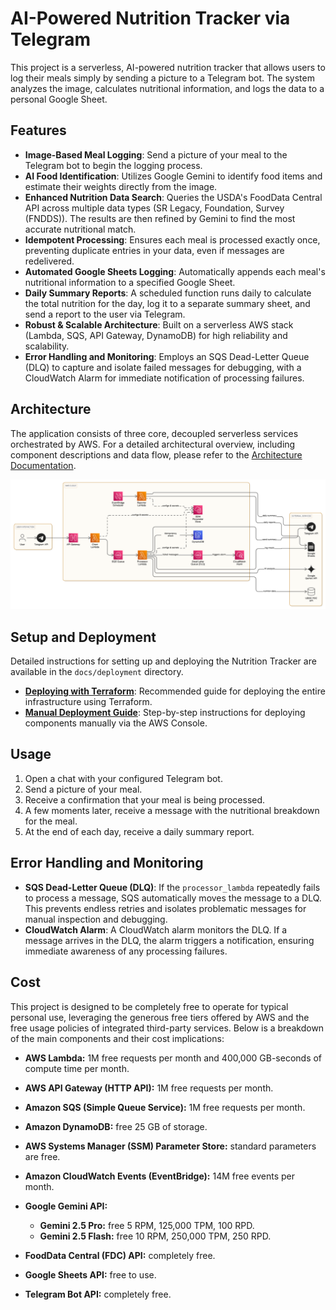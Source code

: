 # AI-Powered Nutrition Tracker via Telegram

This project is a serverless, AI-powered nutrition tracker that allows users to log their meals simply by sending a picture to a Telegram bot. The system analyzes the image, calculates nutritional information, and logs the data to a personal Google Sheet.

## Features

- **Image-Based Meal Logging**: Send a picture of your meal to the Telegram bot to begin the logging process.
- **AI Food Identification**: Utilizes Google Gemini to identify food items and estimate their weights directly from the image.
- **Enhanced Nutrition Data Search**: Queries the USDA's FoodData Central API across multiple data types (SR Legacy, Foundation, Survey (FNDDS)). The results are then refined by Gemini to find the most accurate nutritional match.
- **Idempotent Processing**: Ensures each meal is processed exactly once, preventing duplicate entries in your data, even if messages are redelivered.
- **Automated Google Sheets Logging**: Automatically appends each meal's nutritional information to a specified Google Sheet.
- **Daily Summary Reports**: A scheduled function runs daily to calculate the total nutrition for the day, log it to a separate summary sheet, and send a report to the user via Telegram.
- **Robust & Scalable Architecture**: Built on a serverless AWS stack (Lambda, SQS, API Gateway, DynamoDB) for high reliability and scalability.
- **Error Handling and Monitoring**: Employs an SQS Dead-Letter Queue (DLQ) to capture and isolate failed messages for debugging, with a CloudWatch Alarm for immediate notification of processing failures.


## Architecture

The application consists of three core, decoupled serverless services orchestrated by AWS.
For a detailed architectural overview, including component descriptions and data flow, please refer to the [Architecture Documentation](./docs/architecture.md).

![AI Nutrition Tracker Architecture Diagram](./docs/images/architecture_diagram.png)

## Setup and Deployment

Detailed instructions for setting up and deploying the Nutrition Tracker are available in the `docs/deployment` directory.

*   **[Deploying with Terraform](./docs/deployment/terraform.md)**: Recommended guide for deploying the entire infrastructure using Terraform.
*   **[Manual Deployment Guide](./docs/deployment/manual.md)**: Step-by-step instructions for deploying components manually via the AWS Console.

## Usage

1.  Open a chat with your configured Telegram bot.
2.  Send a picture of your meal.
3.  Receive a confirmation that your meal is being processed.
4.  A few moments later, receive a message with the nutritional breakdown for the meal.
5.  At the end of each day, receive a daily summary report.

## Error Handling and Monitoring

-   **SQS Dead-Letter Queue (DLQ)**: If the `processor_lambda` repeatedly fails to process a message, SQS automatically moves the message to a DLQ. This prevents endless retries and isolates problematic messages for manual inspection and debugging.
-   **CloudWatch Alarm**: A CloudWatch alarm monitors the DLQ. If a message arrives in the DLQ, the alarm triggers a notification, ensuring immediate awareness of any processing failures.

## Cost 

This project is designed to be completely free to operate for typical personal use, leveraging the generous free tiers offered by AWS and the free usage policies of integrated third-party services. Below is a breakdown of the main components and their cost implications:

*   **AWS Lambda:** 1M free requests per month and 400,000 GB-seconds of compute time per month.

*   **AWS API Gateway (HTTP API):** 1M free requests per month.
*   **Amazon SQS (Simple Queue Service):** 1M free requests per month.

*   **Amazon DynamoDB:** free 25 GB of storage.

*   **AWS Systems Manager (SSM) Parameter Store:** standard parameters are free.

*   **Amazon CloudWatch Events (EventBridge):** 14M free events per month.

*   **Google Gemini API:**
    *   **Gemini 2.5 Pro:** free 5 RPM, 125,000 TPM, 100 RPD.
    *   **Gemini 2.5 Flash:** free 10 RPM, 250,000 TPM, 250 RPD. 
*   **FoodData Central (FDC) API:** completely free.
*   **Google Sheets API:** free to use.
*   **Telegram Bot API:** completely free.